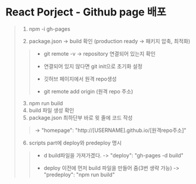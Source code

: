# React Porject - Github page 배포

> 1. npm -i gh-pages
>
> 2. package.json -> build 확인
>    (production ready -> 패키지 압축, 최적화)
>
> > - git remote -v
> >   -> repository 연결되어 있는지 확인
> > - 연결되어 있지 않다면 git init으로 초기화 설정
> > - 깃허브 페이지에서 원격 repo생성
> >
> > - git remote add origin (원격 repo 주소)
>
> 3. npm run build
> 4. build 파일 생성 확인
> 5. package.json 최하단부 바로 윗 줄에 코드 작성
>
> > -> "homepage": "http://[USERNAME].github.io/[원격repo주소]"
>
> 6. scripts part에 deploy와 predeploy 명시
>
> > - d build파일을 가져가겠다.
> >   -> "deploy": "gh-pages -d build"
> >
> > - deploy 이전에 먼저 build 파일을 만들어 줌(3번 생략 가능)
> >   -> "predeploy": "npm run build"
